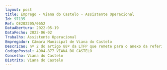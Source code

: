 ```yaml
--- 
layout: post
title: Emprego - Viana do Castelo - Assistente Operacional
Id: 97135
Ref: OE202205/0652
DataAbertura: 2022-05-19
DataFecho: 2022-06-02
Trabalho: Assistente Operacional
Empregador: Câmara Municipal de Viana do Castelo
Descricao: nº 2 do artigo 88º da LTFP que remete para o anexo da referida Lei e em conformidade com a caracterização do posto de trabalho no mapa de pessoal da Câmara Municipal de Viana do Castelo, genericamente “Coveiro   Procede à abertura e aterro de sepulturas, ao depósito e ao levantamento de restos mortais  cuida do cemitério que lhe está distribuído. 
CodigoPostal: 4904-877 VIANA DO CASTELO
Concelho: Viana do Castelo
Distrito: Viana do Castelo
--- 
```

